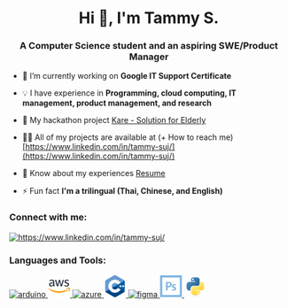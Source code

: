 <h1 align="center">Hi 👋, I'm Tammy S.</h1>
<h3 align="center">A Computer Science student and an aspiring SWE/Product Manager</h3>

- 🌱 I’m currently working on **Google IT Support Certificate**

- 💡 I have experience in **Programming, cloud computing, IT management, product management, and research**

- 🤝 My hackathon project [Kare - Solution for Elderly](https://devpost.com/software/kare-solutions-for-elderly?ref_content=my-projects-tab&ref_feature=my_projects#)

- 👨‍💻 All of my projects are available at (+ How to reach me) [https://www.linkedin.com/in/tammy-suj/](https://www.linkedin.com/in/tammy-suj/)

- 📄 Know about my experiences [Resume](https://drive.google.com/file/d/1JXqPRSUHBDDcAU_JIh5u8QKbDtPPEU1f/view?usp=sharing)

- ⚡ Fun fact **I'm a trilingual (Thai, Chinese, and English)**

<h3 align="left">Connect with me:</h3>
<p align="left">
<a href="https://www.linkedin.com/in/tammy-suj/" target="blank"><img align="center" src="https://raw.githubusercontent.com/rahuldkjain/github-profile-readme-generator/master/src/images/icons/Social/linked-in-alt.svg" alt="https://www.linkedin.com/in/tammy-suj/" height="30" width="40" /></a>
</p>

<h3 align="left">Languages and Tools:</h3>
<p align="left"> <a href="https://www.arduino.cc/" target="_blank" rel="noreferrer"> <img src="https://cdn.worldvectorlogo.com/logos/arduino-1.svg" alt="arduino" width="40" height="40"/> </a> <a href="https://aws.amazon.com" target="_blank" rel="noreferrer"> <img src="https://raw.githubusercontent.com/devicons/devicon/master/icons/amazonwebservices/amazonwebservices-original-wordmark.svg" alt="aws" width="40" height="40"/> </a> <a href="https://azure.microsoft.com/en-in/" target="_blank" rel="noreferrer"> <img src="https://www.vectorlogo.zone/logos/microsoft_azure/microsoft_azure-icon.svg" alt="azure" width="40" height="40"/> </a> <a href="https://www.w3schools.com/cpp/" target="_blank" rel="noreferrer"> <img src="https://raw.githubusercontent.com/devicons/devicon/master/icons/cplusplus/cplusplus-original.svg" alt="cplusplus" width="40" height="40"/> </a> <a href="https://www.figma.com/" target="_blank" rel="noreferrer"> <img src="https://www.vectorlogo.zone/logos/figma/figma-icon.svg" alt="figma" width="40" height="40"/> </a> <a href="https://www.photoshop.com/en" target="_blank" rel="noreferrer"> <img src="https://raw.githubusercontent.com/devicons/devicon/master/icons/photoshop/photoshop-line.svg" alt="photoshop" width="40" height="40"/> </a> <a href="https://www.python.org" target="_blank" rel="noreferrer"> <img src="https://raw.githubusercontent.com/devicons/devicon/master/icons/python/python-original.svg" alt="python" width="40" height="40"/> </a> </p>

